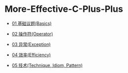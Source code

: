 # More-Effective-C-Plus-Plus

* [01 基础议题(Basics)](https://github.com/steveLauwh/More-Effective-C-Plus-Plus/blob/master/01%20%E5%9F%BA%E7%A1%80%E8%AE%AE%E9%A2%98(Basics).md)

* [02 操作符(Operator)](https://github.com/steveLauwh/More-Effective-C-Plus-Plus/blob/master/02%20%E6%93%8D%E4%BD%9C%E7%AC%A6(Operator).md)

* [03 异常(Exception)](https://github.com/steveLauwh/More-Effective-C-Plus-Plus/blob/master/03%20%E5%BC%82%E5%B8%B8(Exception).md)

* [04 效率(Efficiency)](https://github.com/steveLauwh/More-Effective-C-Plus-Plus/blob/master/04%20%E6%95%88%E7%8E%87(Efficiency).md)

* [05 技术(Technique, Idiom, Pattern)](https://github.com/steveLauwh/More-Effective-C-Plus-Plus/blob/master/05%20%E6%8A%80%E6%9C%AF(Technique%2C%20Idiom%2C%20Pattern).md)
